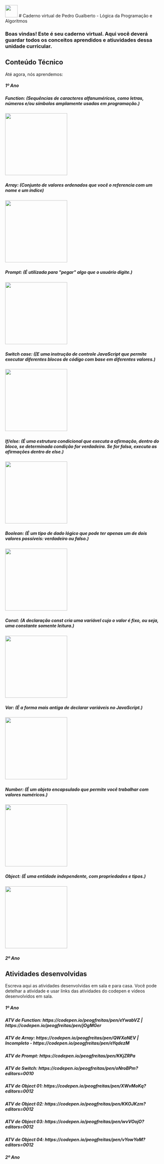 <img src="https://i.imgur.com/slDmwlc.gif" width="40px"> # Caderno virtual de Pedro Gualberto - Lógica da Programação e Algoritmos
<h3>Boas vindas! Este é seu caderno virtual. Aqui você deverá guardar todos os conceitos aprendidos e atiuvidades dessa unidade curricular.<h3> 


## Conteúdo Técnico
Até agora, nós aprendemos: 

<h5>1º Ano<h5>

<h5>Function: (Sequências de caracteres alfanuméricos, como letras, números e/ou símbolos amplamente usadas em programação.)<h5> <img src="https://miro.medium.com/v2/resize:fit:1026/1*lRCsrf5FvJH35yySp8mlxQ.png" width="200px">
<h5>Array: (Conjunto de valores ordenados que você o referencia com um nome e um índice)<h5> <img src="https://www.driven.com.br/wp-content/uploads/2023/01/array8-1024x533.png" width="200px">
<h5>Prompt: (É utilizada para "pegar" algo que o usuário digite.)<h5> <img src="https://i.ytimg.com/vi/kUDMxeTRk98/hqdefault.jpg" width="200px">
<h5>Switch case: ([E uma instrução de controle JavaScript que permite executar diferentes blocos de código com base em diferentes valores.)<h5> <img src="https://pimylifeup.com/wp-content/uploads/2022/06/JavaScript-switch-statements-Thumbnail.png" width="200px">
<h5>If/else: (É uma estrutura condicional que executa a afirmação, dentro do bloco, se determinada condição for verdadeira. Se for falsa, executa as afirmações dentro de else.)<h5> <img src="https://pimylifeup.com/wp-content/uploads/2022/04/Javascript-if-else-else-if-conditional-statements-Thumbnail-NoWM.png" width="200px">
<h5>Boolean: (É um tipo de dado lógico que pode ter apenas um de dois valores possíveis: verdadeiro ou falso.)<h5> <img src="https://miro.medium.com/v2/resize:fit:939/1*NMCiO_kFukw7hf9KgY9U9Q.png" width="200px">
<h5>Const: (A declaração const cria uma variável cujo o valor é fixo, ou seja, uma constante somente leitura.)<h5> <img src="https://i.sstatic.net/vApul.png" width="200px">
<h5>Var: (É a forma mais antiga de declarar variáveis no JavaScript.)<h5> <img src="https://miro.medium.com/v2/resize:fit:1400/1*jy1BjtcL0emVD3ahZ9JIAg.png" width="200px">
<h5>Number: (É um objeto encapsulado que permite você trabalhar com valores numéricos.)<h5> <img src="https://miro.medium.com/v2/resize:fit:1400/1*tuV0YGt4lHwoEkqPhzhKnQ.png" width="200px">
<h5>Object: (É uma entidade independente, com propriedades e tipos.)<h5> <img src="https://www.freecodecamp.org/news/content/images/2021/02/destructure.png" width="200px">

<h5>2º Ano<h5>

## Atividades desenvolvidas
Escreva aqui as atividades desenvolvidas em sala e para casa. Você pode detelhar a atividade e usar links das atividades do codepen e vídeos desenvolvidos em sala. 

<h5>1º Ano<h5>

<h5> ATV de Function: https://codepen.io/peogfreitas/pen/eYwabVZ | https://codepen.io/peogfreitas/pen/jOgMGer<h5>
<h5> ATV de Array: https://codepen.io/peogfreitas/pen/QWXaNEV | Incompleto - https://codepen.io/peogfreitas/pen/eYqdezM<h5>
<h5> ATV de Prompt: https://codepen.io/peogfreitas/pen/KKjZRPa<h5>
<h5> ATV de Switch: https://codepen.io/peogfreitas/pen/oNroBPm?editors=0010<h3>
<h5> ATV de Object 01: https://codepen.io/peogfreitas/pen/XWvMoKq?editors=0012<h5>
<h5> ATV de Object 02: https://codepen.io/peogfreitas/pen/KKOJKzm?editors=0012<h5>
<h5> ATV de Object 03: https://codepen.io/peogfreitas/pen/wvVOojO?editors=0012<h5>
<h5> ATV de Object 04: https://codepen.io/peogfreitas/pen/vYowYoM?editors=0012<h5>

<h5>2º Ano<h5>
